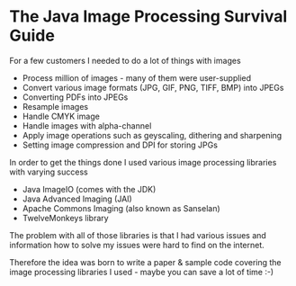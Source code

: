 # The Java Image Processing Survival Guide

For a few customers I needed to do a lot of things with images

* Process million of images - many of them were user-supplied
* Convert various image formats (JPG, GIF, PNG, TIFF, BMP) into JPEGs
* Converting PDFs into JPEGs
* Resample images
* Handle CMYK image
* Handle images with alpha-channel
* Apply image operations such as geyscaling, dithering and sharpening
* Setting image compression and DPI for storing JPGs

In order to get the things done I used various image processing libraries with varying success

* Java ImageIO (comes with the JDK)
* Java Advanced Imaging (JAI)
* Apache Commons Imaging (also known as Sanselan)
* TwelveMonkeys library

The problem with all of those libraries is that I had various issues and information how to solve my issues were hard to find on the internet. 

Therefore the idea was born to write a paper & sample code covering the image processing libraries I used - maybe you can save a lot of time :-)
